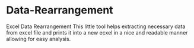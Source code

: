 # Data-Rearrangement
Excel Data Rearrangement
This little tool helps extracting necessary data from excel file and prints it into a new ecxel in a nice and readable manner allowing for easy analysis.
